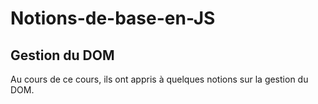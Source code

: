 # Notions-de-base-en-JS

## Gestion du DOM

Au cours de ce cours, ils ont appris à quelques notions sur la gestion du DOM.
